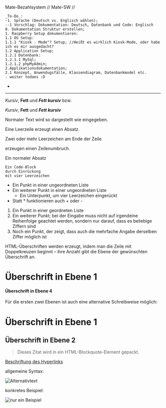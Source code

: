 Mate-Bezahlsystem // Mate-SW // 

    _To-Do_:
    -1. Sprache (Deutsch vs. Englisch wählen);
    --1 Vorschlag: Dokumentation: Deutsch, Datenbank und Code: Englisch
    0. Dokumentation Struktur erstellen;
    1. Raspberry Setup dokumentieren:
    1.1 OS Setup:
    1.1.1 "Kiosk - Mode"? Setup; //Heißt es wirklich Kiosk-Mode, oder habe ich es mir ausgedacht?
    1.2 Application Setup;
    1.2.1 Datenbank:
    1.2.1.1 MySql;
    1.2.1.2 phpMyAdmin;
    2.Applikationsdokumentation;
    2.1 Konzept, Anwendugsfälle, Klassendiagram, Datenbankmodel etc.
    - weiter todoes :D



-

































------------------------


*Kursiv*, **Fett** und ***Fett kursiv*** bzw.

_Kursiv_, __Fett__ und ___Fett kursiv___ 

Normaler Text wird so dargestellt wie eingegeben.

Eine Leerzeile erzeugt einen Absatz.


Zwei oder mehr Leerzeichen am Ende der Zeile  

erzeugen einen Zeilenumbruch. 

Ein normaler Absatz

    Ein Code-Block
    durch Einrückung
    mit vier Leerzeichen


* Ein Punkt in einer ungeordneten Liste
* Ein weiterer Punkt in einer ungeordneten Liste
    * Ein Unterpunkt, um vier Leerzeichen eingerückt
* Statt * funktionieren auch + oder -


1. Ein Punkt in einer geordneten Liste
2. Ein weiterer Punkt; bei der Eingabe muss nicht auf irgendeine Reihenfolge geachtet werden, sondern nur darauf, dass es beliebige Ziffern sind
1. Noch ein Punkt, der zeigt, dass auch die mehrfache Angabe derselben Ziffer möglich ist


HTML-Überschriften werden erzeugt, indem man die Zeile mit Doppelkreuzen beginnt – ihre Anzahl gibt die Ebene der gewünschten Überschrift an. 


# Überschrift in Ebene 1
#### Überschrift in Ebene 4

Für die ersten zwei Ebenen ist auch eine alternative Schreibweise möglich:

Überschrift in Ebene 1
======================
Überschrift in Ebene 2
----------------------


> Dieses Zitat wird in ein HTML-Blockquote-Element gepackt.



[Beschriftung des Hyperlinks](https://de.wikipedia.org/ "Titel, der beim Überfahren mit der Maus angezeigt wird")


allgemeine Syntax:

![Alternativtext](Bild-URL "Bildtitel hier")

konkretes Beispiel:


![nur ein Beispiel](https://commons.wikimedia.org/wiki/File:Example_de.jpg "Beispielbild")
